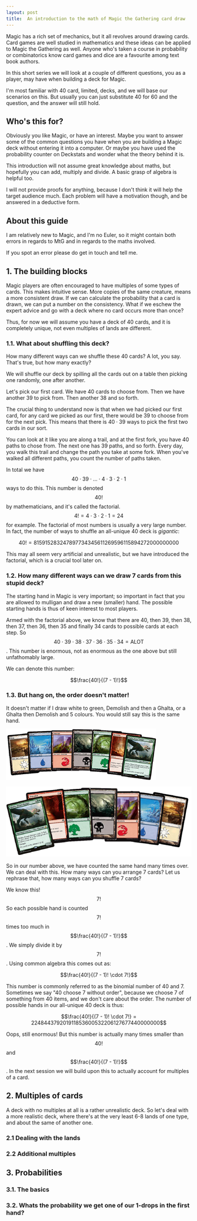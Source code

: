 ```yaml
---
layout: post
title:  An introduction to the math of Magic the Gathering card draw
---
```


Magic has a rich set of mechanics, but it all revolves around drawing cards. Card games are well studied in mathematics and these ideas can be applied to Magic the Gathering as well. Anyone who's taken a course in probability or combinatorics know card games and dice are a favourite among text book authors. 

In this short series we will look at a couple of different questions, you as a player, may have when building a deck for Magic.

I'm most familiar with 40 card, limited, decks, and we will base our scenarios on this. But usually you can just substitute 40 for 60 and the question, and the answer will still hold.

## Who's this for?
Obviously you like Magic, or have an interest. Maybe you want to answer some of the common questions you have when you are building a Magic deck without entering it into a computer. Or maybe you have used the probability counter on Deckstats and wonder what the theory behind it is.

This introduction will not assume great knowledge about maths, but hopefully you can add, multiply and divide. A basic grasp of algebra is helpful too.

I will not provide proofs for anything, because I don't think it will help the target audience much. Each problem will have a motivation though, and be answered in a deductive form.

## About this guide
I am relatively new to Magic, and I'm no Euler, so it might contain both errors in regards to MtG and in regards to the maths involved.

If you spot an error please do get in touch and tell me.

## 1. The building blocks

Magic players are often encouraged to have multiples of some types of cards. This makes intuitive sense. More copies of the same creature, means a more consistent draw. If we can calculate the probability that a card is drawn, we can put a number on the consistency. What if we eschew the expert advice and go with a deck where no card occurs more than once? 

Thus, for now we will assume you have a deck of 40 cards, and it is completely unique, not even multiples of lands are different.

### 1.1. What about shuffling this deck?

How many different ways can we shuffle these 40 cards? A lot, you say. That's true, but how many exactly?

We will shuffle our deck by spilling all the cards out on a table then picking one randomly, one after another.

Let's pick our first card. We have 40 cards to choose from. Then we have another 39 to pick from. Then another 38 and so forth. 

The crucial thing to understand now is that when we had picked our first card, for any card we picked as our first, there would be 39 to choose from for the next pick. This means that there is $40 \cdot 39$ ways to pick the first two cards in our sort.

You can look at it like you are along a trail, and at the first fork, you have 40 paths to chose from. The next one has 39 paths, and so forth. Every day, you walk this trail and change the path you take at some fork. When you've walked all different paths, you count the number of paths taken.

In total we have $$40 \cdot 39 \cdot \ldots \cdot 4 \cdot 3 \cdot 2 \cdot 1$$ ways to do this. This number is denoted $$40!$$ by mathematicians, and it's called the factorial. $$4! = 4 \cdot 3 \cdot 2 \cdot 1 = 24$$ for example. The factorial of most numbers is usually a very large number. In fact, the number of ways to shuffle an all-unique 40 deck is *gigantic*:

$$40! = 815915283247897734345611269596115894272000000000$$

This may all seem very artificial and unrealistic, but we have introduced the factorial, which is a crucial tool later on.

### 1.2. How many different ways can we draw 7 cards from this stupid deck?

The starting hand in Magic is very important; so important in fact that you are allowed to mulligan and draw a new (smaller) hand. The possible starting hands is thus of keen interest to most players. 

Armed with the factorial above, we know that there are 40, then 39, then 38, then 37, then 36, then 35 and finally 34 cards to possible cards at each step. So $$40 \cdot 39 \cdot 38 \cdot 37 \cdot 36 \cdot 35 \cdot 34 = \text{ALOT}$$. This number is enormous, not as enormous as the one above but still unfathomably large.

We can denote this number:

$$\frac{40!}{(7 - 1)!}$$

### 1.3. But hang on, the order doesn't matter!

It doesn't matter if I draw white to green, Demolish and then a Ghalta, or a Ghalta then Demolish and 5 colours. You would still say this is the same hand.

![Image showing cards in one ordering](/public/mtg-unique-hand1.png)

![Image showing cards in one ordering](/public/mtg-unique-hand2.png)

So in our number above, we have counted the same hand many times over. We can deal with this. How many ways can you arrange 7 cards? Let us rephrase that, how many ways can you shuffle 7 cards?


We know this! $$7!$$ So each possible hand is counted $$7!$$ times too much in $$\frac{40!}{(7 - 1)!}$$. We simply divide it by $$7!$$. Using common algebra this comes out as:

$$\frac{40!}{(7 - 1)! \cdot 7!}$$

This number is commonly referred to as the binomial number of 40 and 7. Sometimes we say "40 choose 7 without order", because we choose 7 of something from 40 items, and we don't care about the order. The number of possible hands in our all-unique 40 deck is thus:

$$\frac{40!}{(7 - 1)! \cdot 7!} = 224844379201911853600532206127677440000000$$

Oops, still enormous! But this number is actually many times smaller than $$40!$$ and $$\frac{40!}{(7 - 1)!}$$. In the next session we will build upon this to actually account for multiples of a card.

## 2. Multiples of cards

A deck with no multiples at all is a rather unrealistic deck. So let's deal with a more realistic deck, where there's at the very least 6-8 lands of one type, and about the same of another one.

### 2.1 Dealing with the lands

### 2.2 Additional multiples

## 3. Probabilities

### 3.1. The basics

### 3.2. Whats the probability we get one of our 1-drops in the first hand?
